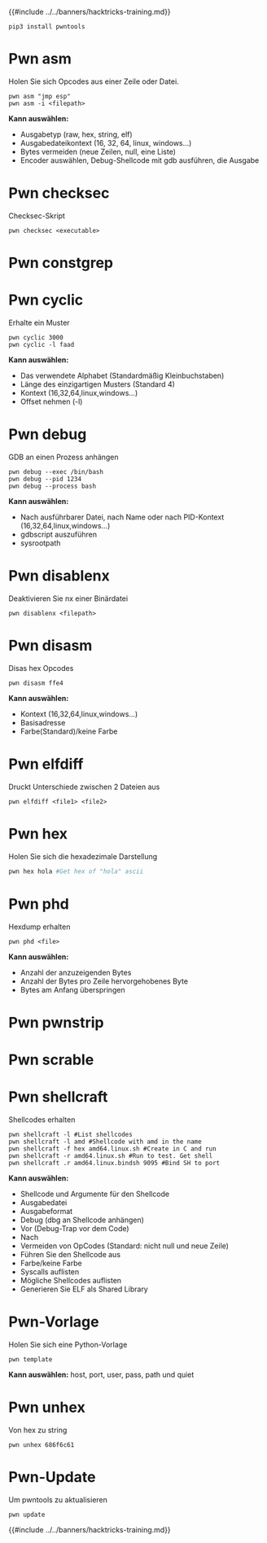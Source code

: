 {{#include ../../banners/hacktricks-training.md}}
```
pip3 install pwntools
```
# Pwn asm

Holen Sie sich Opcodes aus einer Zeile oder Datei.
```
pwn asm "jmp esp"
pwn asm -i <filepath>
```
**Kann auswählen:**

- Ausgabetyp (raw, hex, string, elf)
- Ausgabedateikontext (16, 32, 64, linux, windows...)
- Bytes vermeiden (neue Zeilen, null, eine Liste)
- Encoder auswählen, Debug-Shellcode mit gdb ausführen, die Ausgabe

# **Pwn checksec**

Checksec-Skript
```
pwn checksec <executable>
```
# Pwn constgrep

# Pwn cyclic

Erhalte ein Muster
```
pwn cyclic 3000
pwn cyclic -l faad
```
**Kann auswählen:**

- Das verwendete Alphabet (Standardmäßig Kleinbuchstaben)
- Länge des einzigartigen Musters (Standard 4)
- Kontext (16,32,64,linux,windows...)
- Offset nehmen (-l)

# Pwn debug

GDB an einen Prozess anhängen
```
pwn debug --exec /bin/bash
pwn debug --pid 1234
pwn debug --process bash
```
**Kann auswählen:**

- Nach ausführbarer Datei, nach Name oder nach PID-Kontext (16,32,64,linux,windows...)
- gdbscript auszuführen
- sysrootpath

# Pwn disablenx

Deaktivieren Sie nx einer Binärdatei
```
pwn disablenx <filepath>
```
# Pwn disasm

Disas hex Opcodes
```
pwn disasm ffe4
```
**Kann auswählen:**

- Kontext (16,32,64,linux,windows...)
- Basisadresse
- Farbe(Standard)/keine Farbe

# Pwn elfdiff

Druckt Unterschiede zwischen 2 Dateien aus
```
pwn elfdiff <file1> <file2>
```
# Pwn hex

Holen Sie sich die hexadezimale Darstellung
```bash
pwn hex hola #Get hex of "hola" ascii
```
# Pwn phd

Hexdump erhalten
```
pwn phd <file>
```
**Kann auswählen:**

- Anzahl der anzuzeigenden Bytes
- Anzahl der Bytes pro Zeile hervorgehobenes Byte
- Bytes am Anfang überspringen

# Pwn pwnstrip

# Pwn scrable

# Pwn shellcraft

Shellcodes erhalten
```
pwn shellcraft -l #List shellcodes
pwn shellcraft -l amd #Shellcode with amd in the name
pwn shellcraft -f hex amd64.linux.sh #Create in C and run
pwn shellcraft -r amd64.linux.sh #Run to test. Get shell
pwn shellcraft .r amd64.linux.bindsh 9095 #Bind SH to port
```
**Kann auswählen:**

- Shellcode und Argumente für den Shellcode
- Ausgabedatei
- Ausgabeformat
- Debug (dbg an Shellcode anhängen)
- Vor (Debug-Trap vor dem Code)
- Nach
- Vermeiden von OpCodes (Standard: nicht null und neue Zeile)
- Führen Sie den Shellcode aus
- Farbe/keine Farbe
- Syscalls auflisten
- Mögliche Shellcodes auflisten
- Generieren Sie ELF als Shared Library

# Pwn-Vorlage

Holen Sie sich eine Python-Vorlage
```
pwn template
```
**Kann auswählen:** host, port, user, pass, path und quiet

# Pwn unhex

Von hex zu string
```
pwn unhex 686f6c61
```
# Pwn-Update

Um pwntools zu aktualisieren
```
pwn update
```
{{#include ../../banners/hacktricks-training.md}}
